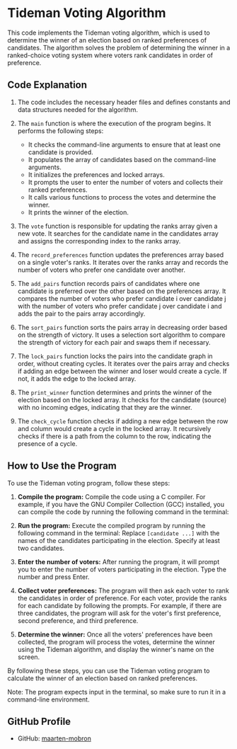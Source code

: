 # Tideman Voting Algorithm

This code implements the Tideman voting algorithm, which is used to determine the winner of an election based on ranked preferences of candidates. The algorithm solves the problem of determining the winner in a ranked-choice voting system where voters rank candidates in order of preference.

## Code Explanation

1. The code includes the necessary header files and defines constants and data structures needed for the algorithm.

2. The `main` function is where the execution of the program begins. It performs the following steps:
   - It checks the command-line arguments to ensure that at least one candidate is provided.
   - It populates the array of candidates based on the command-line arguments.
   - It initializes the preferences and locked arrays.
   - It prompts the user to enter the number of voters and collects their ranked preferences.
   - It calls various functions to process the votes and determine the winner.
   - It prints the winner of the election.

3. The `vote` function is responsible for updating the ranks array given a new vote. It searches for the candidate name in the candidates array and assigns the corresponding index to the ranks array.

4. The `record_preferences` function updates the preferences array based on a single voter's ranks. It iterates over the ranks array and records the number of voters who prefer one candidate over another.

5. The `add_pairs` function records pairs of candidates where one candidate is preferred over the other based on the preferences array. It compares the number of voters who prefer candidate i over candidate j with the number of voters who prefer candidate j over candidate i and adds the pair to the pairs array accordingly.

6. The `sort_pairs` function sorts the pairs array in decreasing order based on the strength of victory. It uses a selection sort algorithm to compare the strength of victory for each pair and swaps them if necessary.

7. The `lock_pairs` function locks the pairs into the candidate graph in order, without creating cycles. It iterates over the pairs array and checks if adding an edge between the winner and loser would create a cycle. If not, it adds the edge to the locked array.

8. The `print_winner` function determines and prints the winner of the election based on the locked array. It checks for the candidate (source) with no incoming edges, indicating that they are the winner.

9. The `check_cycle` function checks if adding a new edge between the row and column would create a cycle in the locked array. It recursively checks if there is a path from the column to the row, indicating the presence of a cycle.

## How to Use the Program

To use the Tideman voting program, follow these steps:

1. **Compile the program:** Compile the code using a C compiler. For example, if you have the GNU Compiler Collection (GCC) installed, you can compile the code by running the following command in the terminal:

2. **Run the program:** Execute the compiled program by running the following command in the terminal:
Replace `[candidate ...]` with the names of the candidates participating in the election. Specify at least two candidates.

3. **Enter the number of voters:** After running the program, it will prompt you to enter the number of voters participating in the election. Type the number and press Enter.

4. **Collect voter preferences:** The program will then ask each voter to rank the candidates in order of preference. For each voter, provide the ranks for each candidate by following the prompts. For example, if there are three candidates, the program will ask for the voter's first preference, second preference, and third preference.

5. **Determine the winner:** Once all the voters' preferences have been collected, the program will process the votes, determine the winner using the Tideman algorithm, and display the winner's name on the screen.

By following these steps, you can use the Tideman voting program to calculate the winner of an election based on ranked preferences.

Note: The program expects input in the terminal, so make sure to run it in a command-line environment.

## GitHub Profile

- GitHub: [maarten-mobron](https://github.com/maarten-mobron)
